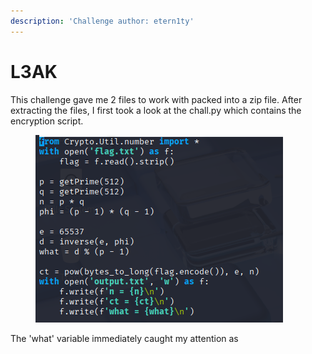 ```yaml
---
description: 'Challenge author: etern1ty'
---
```


# L3AK

This challenge gave me 2 files to work with packed into a zip file. After extracting the files, I first took a look at the chall.py which contains the encryption script.

<figure><img src="../../.gitbook/assets/L3AK_chall.py.png" alt=""><figcaption></figcaption></figure>

The 'what' variable immediately caught my attention as&#x20;
